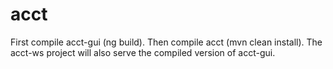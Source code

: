 # acct
First compile acct-gui (ng build). Then compile acct (mvn clean install). The acct-ws project will also serve the compiled version of acct-gui.


